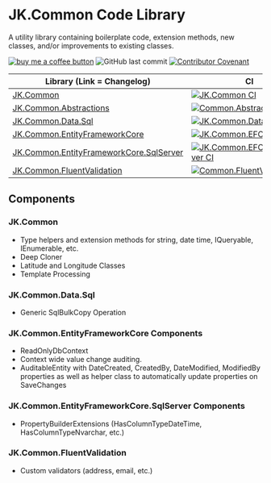 # JK.Common Code Library

A utility library containing boilerplate code, extension methods, new classes, and/or improvements to existing classes.  

[![buy me a coffee button](https://img.shields.io/badge/buy%20me%20a%20coffee-donate-yellowgreen)](https://ko-fi.com/jeremyknight) ![GitHub last commit](https://img.shields.io/github/last-commit/jeremyknight-me/JK.Common?color=red) [![Contributor Covenant](https://img.shields.io/badge/Contributor%20Covenant-2.1-4baaaa.svg)](CODE_OF_CONDUCT.md)

| Library (Link = Changelog) | CI | Download |
| ------------ | ------------ | ------------ |
| [JK.Common](src/JK.Common/CHANGELOG.md) | [![JK.Common CI](https://github.com/jeremyknight-me/JK.Common/actions/workflows/ci-common.yml/badge.svg)](https://github.com/jeremyknight-me/JK.Common/actions/workflows/ci-common.yml) | [![Nuget](https://img.shields.io/nuget/v/JK.Common.svg)](https://www.nuget.org/packages/JK.Common/) |
| [JK.Common.Abstractions](src/JK.Common.Abstractions/CHANGELOG.md) | [![Common.Abstractions CI](https://github.com/jeremyknight-me/JK.Common/actions/workflows/ci-common-abstractions.yml/badge.svg)](https://github.com/jeremyknight-me/JK.Common/actions/workflows/ci-common-abstractions.yml) | [![Nuget](https://img.shields.io/nuget/v/JK.Common.Abstractions.svg)](https://www.nuget.org/packages/JK.Common.Abstractions/) |
| [JK.Common.Data.Sql](src/JK.Common.Data.Sql/CHANGELOG.md) | [![JK.Common.Data.SQL CI](https://github.com/jeremyknight-me/JK.Common/actions/workflows/ci-common-data-sql.yml/badge.svg)](https://github.com/jeremyknight-me/JK.Common/actions/workflows/ci-common-data-sql.yml) | [![Nuget](https://img.shields.io/nuget/v/JK.Common.Data.Sql.svg)](https://www.nuget.org/packages/JK.Common.Data.Sql/) |
| [JK.Common.EntityFrameworkCore](src/JK.Common.EntityFrameworkCore/CHANGELOG.md) | [![JK.Common.EFCore CI](https://github.com/jeremyknight-me/JK.Common/actions/workflows/ci-common-efcore.yml/badge.svg)](https://github.com/jeremyknight-me/JK.Common/actions/workflows/ci-common-efcore.yml) | [![Nuget](https://img.shields.io/nuget/v/JK.Common.EntityFrameworkCore.svg)](https://www.nuget.org/packages/JK.Common.EntityFrameworkCore/)  |
| [JK.Common.EntityFrameworkCore.SqlServer](src/JK.Common.EntityFrameworkCore.SqlServer/CHANGELOG.md) | [![JK.Common.EFCore.SqlServer CI](https://github.com/jeremyknight-me/JK.Common/actions/workflows/ci-common-efcore-sql.yml/badge.svg)](https://github.com/jeremyknight-me/JK.Common/actions/workflows/ci-common-efcore-sql.yml) | [![Nuget](https://img.shields.io/nuget/v/JK.Common.EntityFrameworkCore.SqlServer.svg)](https://www.nuget.org/packages/JK.Common.EntityFrameworkCore.SqlServer/)  |
| [JK.Common.FluentValidation](src/JK.Common.FluentValidation/CHANGELOG.md) | [![Common.FluentValidation CI](https://github.com/jeremyknight-me/JK.Common/actions/workflows/ci-common-fluentvalidation.yml/badge.svg)](https://github.com/jeremyknight-me/JK.Common/actions/workflows/ci-common-fluentvalidation.yml) | [![Nuget](https://img.shields.io/nuget/v/JK.Common.FluentValidation.svg)](https://www.nuget.org/packages/JK.Common.FluentValidation/)  |

## Components

### JK.Common

 - Type helpers and extension methods for string, date time, IQueryable, IEnumerable, etc.
 - Deep Cloner
 - Latitude and Longitude Classes
 - Template Processing

### JK.Common.Data.Sql
 - Generic SqlBulkCopy Operation

### JK.Common.EntityFrameworkCore Components

 - ReadOnlyDbContext 
 - Context wide value change auditing. 
 - AuditableEntity with DateCreated, CreatedBy, DateModified, ModifiedBy properties as well as helper class to automatically update properties on SaveChanges

### JK.Common.EntityFrameworkCore.SqlServer Components

 - PropertyBuilderExtensions (HasColumnTypeDateTime, HasColumnTypeNvarchar, etc.)

### JK.Common.FluentValidation

 - Custom validators (address, email, etc.)
